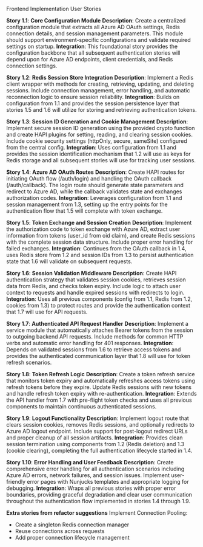 Frontend Implementation User Stories

**Story 1.1**: **Core Configuration Module** **Description**:
Create a centralized configuration module that extracts all Azure AD OAuth settings, Redis connection details, and session management parameters. This module should support environment-specific configurations and validate required settings on startup.
**Integration**: This foundational story provides the configuration backbone that all subsequent authentication stories will depend upon for Azure AD endpoints, client credentials, and Redis connection settings.

**Story 1.2**: **Redis Session Store Integration** **Description**:
Implement a Redis client wrapper with methods for creating, retrieving, updating, and deleting sessions. Include connection management, error handling, and automatic reconnection logic to ensure session reliability.
**Integration**: Builds on configuration from 1.1 and provides the session persistence layer that stories 1.5 and 1.6 will utilize for storing and retrieving authentication tokens.

**Story 1.3**: **Session ID Generation and Cookie Management** **Description**:
Implement secure session ID generation using the provided crypto function and create HAPI plugins for setting, reading, and clearing session cookies. Include cookie security settings (httpOnly, secure, sameSite) configured from the central config.
**Integration**: Uses configuration from 1.1 and provides the session identification mechanism that 1.2 will use as keys for Redis storage and all subsequent stories will use for tracking user sessions.

**Story 1.4**: **Azure AD OAuth Routes** **Description**:
Create HAPI routes for initiating OAuth flow (/auth/login) and handling the OAuth callback (/auth/callback). The login route should generate state parameters and redirect to Azure AD, while the callback validates state and exchanges authorization codes.
**Integration**: Leverages configuration from 1.1 and session management from 1.3, setting up the entry points for the authentication flow that 1.5 will complete with token exchange.

**Story 1.5**: **Token Exchange and Session Creation** **Description**:
Implement the authorization code to token exchange with Azure AD, extract user information from tokens (user_id from oid claim), and create Redis sessions with the complete session data structure. Include proper error handling for failed exchanges.
**Integration**: Continues from the OAuth callback in 1.4, uses Redis store from 1.2 and session IDs from 1.3 to persist authentication state that 1.6 will validate on subsequent requests.

**Story 1.6**: **Session Validation Middleware** **Description**:
Create HAPI authentication strategy that validates session cookies, retrieves session data from Redis, and checks token expiry. Include logic to attach user context to requests and handle expired sessions with redirects to login.
**Integration**: Uses all previous components (config from 1.1, Redis from 1.2, cookies from 1.3) to protect routes and provide the authentication context that 1.7 will use for API requests.

**Story 1.7**: **Authenticated API Request Handler** **Description**:
Implement a service module that automatically attaches Bearer tokens from the session to outgoing backend API requests. Include methods for common HTTP verbs and automatic error handling for 401 responses.
**Integration**: Depends on validated sessions from 1.6 to retrieve access tokens and provides the authenticated communication layer that 1.8 will use for token refresh scenarios.

**Story 1.8**: **Token Refresh Logic** **Description**:
Create a token refresh service that monitors token expiry and automatically refreshes access tokens using refresh tokens before they expire. Update Redis sessions with new tokens and handle refresh token expiry with re-authentication.
**Integration**: Extends the API handler from 1.7 with pre-flight token checks and uses all previous components to maintain continuous authenticated sessions.

**Story 1.9**: **Logout Functionality** **Description**:
Implement logout route that clears session cookies, removes Redis sessions, and optionally redirects to Azure AD logout endpoint. Include support for post-logout redirect URLs and proper cleanup of all session artifacts.
**Integration**: Provides clean session termination using components from 1.2 (Redis deletion) and 1.3 (cookie clearing), completing the full authentication lifecycle started in 1.4.

**Story 1.10**: **Error Handling and User Feedback** **Description**:
Create comprehensive error handling for all authentication scenarios including Azure AD errors, network failures, and session issues. Implement user-friendly error pages with Nunjucks templates and appropriate logging for debugging.
**Integration**: Wraps all previous stories with proper error boundaries, providing graceful degradation and clear user communication throughout the authentication flow implemented in stories 1.4 through 1.9.

**Extra stories from refactor suggestions**
Implement Connection Pooling:

- Create a singleton Redis connection manager
- Reuse connections across requests
- Add proper connection lifecycle management
